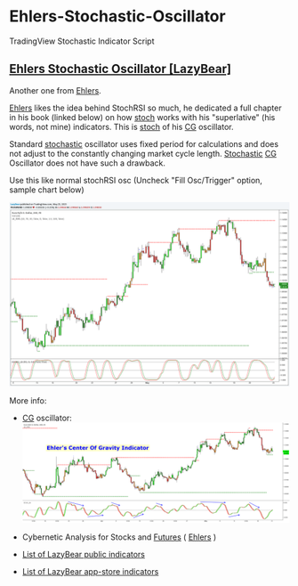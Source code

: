 # Ehlers-Stochastic-Oscillator

TradingView Stochastic Indicator Script


## [Ehlers Stochastic Oscillator [LazyBear]](https://kr.tradingview.com/script/aX0yTFaA-Ehlers-Stochastic-CG-Oscillator-LazyBear/)

Another one from [Ehlers](https://kr.tradingview.com/scripts/fishertransform/).

[Ehlers](https://kr.tradingview.com/scripts/fishertransform/) likes the idea behind StochRSI so much, he dedicated a full chapter in his book (linked below)
on how [stoch](https://kr.tradingview.com/scripts/stochastic/) works with his "superlative" (his words, not mine) indicators.
This is [stoch](https://kr.tradingview.com/scripts/stochastic/) of his [CG](https://kr.tradingview.com/symbols/NASDAQ-CG/) oscillator.

Standard [stochastic](https://kr.tradingview.com/scripts/stochastic/) oscillator uses fixed period for calculations and does not adjust to the constantly changing market cycle length.
[Stochastic](https://kr.tradingview.com/scripts/stochastic/) [CG](https://kr.tradingview.com/symbols/NASDAQ-CG/) Oscillator does not have such a drawback.

Use this like normal stochRSI osc (Uncheck "Fill Osc/Trigger" option, sample chart below)

![Fill Osc/Trigger option](images/fill-osc-trigger-option.png)

More info:
- [CG](https://kr.tradingview.com/symbols/NASDAQ-CG/) oscillator:
![CG Oscillator](images/cg-oscillator.png)
- Cybernetic Analysis for Stocks and [Futures](https://kr.tradingview.com/scripts/commodities/) ( [Ehlers](https://kr.tradingview.com/scripts/fishertransform/) )

- [List of LazyBear public indicators](http://bit.ly/1LQaPK8)
- [List of LazyBear app-store indicators](http://blog.tradingview.com/?p=970)
